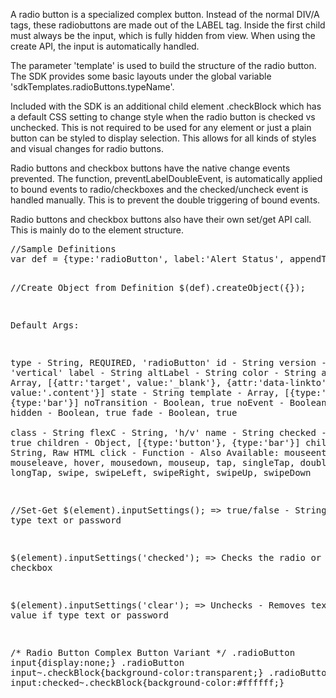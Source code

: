 <div class="description">
<p>A radio button is a specialized complex button.   Instead of the normal DIV/A tags, these radiobuttons are made out of the LABEL tag.  Inside the first child must always be the input, which is fully hidden from view.  When using the create API, the input is automatically handled.</p>

<p>The parameter 'template' is used to build the structure of the radio button.  The SDK provides some basic layouts under the global variable 'sdkTemplates.radioButtons.typeName'.</p>

<p>Included with the SDK is an additional child element .checkBlock which has a default CSS setting to change style when the radio button is checked vs unchecked.  This is not required to be used for any element or just a plain button can be styled to display selection.  This allows for all kinds of styles and visual changes for radio buttons.</p>

<p>Radio buttons and checkbox buttons have the native change events prevented.  The function, preventLabelDoubleEvent, is automatically applied to bound events to radio/checkboxes and the checked/uncheck event is handled manually.  This is to prevent the double triggering of bound events.</p>

<p>Radio buttons and checkbox buttons also have their own set/get API call.  This is mainly do to the element structure.</p>

</div>
<pre class="code hidden">
//Sample Definitions
var def = {type:'radioButton', label:'Alert Status', appendTo:'body',  name:'sampleRadio', template:sdkTemplates.complexButton.typeA}

//Create Object from Definition
$(def).createObject({});
 
Default Args:

 type			- String, REQUIRED, 'radioButton'
 id			- String
 version		- String, 'vertical'
 label			- String
 altLabel		- String
 color			- String
 attrs			- Array, [{attr:'target', value:'_blank'}, {attr:'data-linkto', value:'.content'}]
 state			- String
 template		- Array, [{type:'button'}, {type:'bar'}]
 noTransition	        - Boolean, true
 noEvent		- Boolean, true
 hidden			- Boolean, true
 fade			- Boolean, true			
 class			- String
 flexC			- String, 'h/v'
 name			- String
 checked		- Boolean, true
 children		- Object, [{type:'button'}, {type:'bar'}]
 children		- String, Raw HTML
 click			- Function
 			- Also Available: mouseenter, mouseleave, hover, mousedown, mouseup, tap, singleTap, doubleTap, longTap, swipe, swipeLeft, swipeRight, swipeUp, swipeDown


//Set-Get
$(element).inputSettings(); => true/false - String - if type text or password

$(element).inputSettings('checked'); => Checks the radio or checkbox

$(element).inputSettings('clear'); => Unchecks - Removes text value if type text or password



/* Radio Button Complex Button Variant */
.radioButton input{display:none;}
.radioButton input~.checkBlock{background-color:transparent;}
.radioButton input:checked~.checkBlock{background-color:#ffffff;}

</pre>
